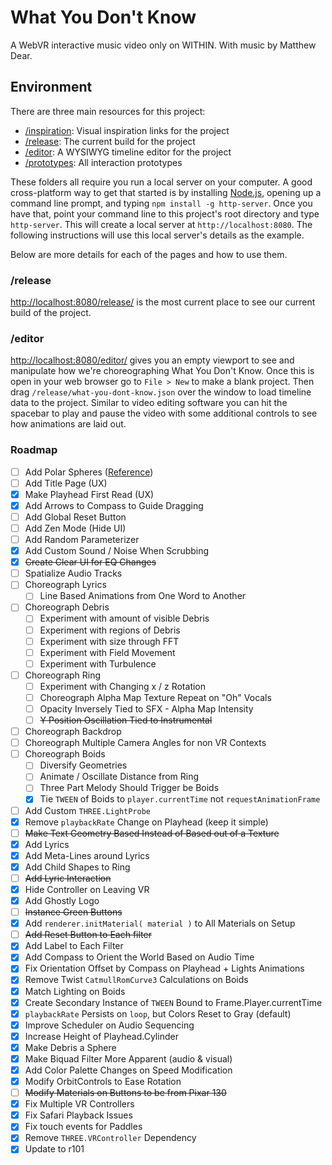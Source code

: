 # What You Don't Know
A WebVR interactive music video only on WITHIN. With music by Matthew Dear.

## Environment

There are three main resources for this project:
+ [/inspiration](./inspiration): Visual inspiration links for the project
+ [/release](./release): The current build for the project
+ [/editor](./editor): A WYSIWYG timeline editor for the project
+ [/prototypes](./prototypes): All interaction prototypes

These folders all require you run a local server on your computer. A good cross-platform way to get that started is by installing [Node.js](https://nodejs.org/en/), opening up a command line prompt, and typing `npm install -g http-server`. Once you have that, point your command line to this project's root directory and type `http-server`. This will create a local server at `http://localhost:8080`. The following instructions will use this local server's details as the example.

Below are more details for each of the pages and how to use them.

### /release
[http://localhost:8080/release/](http://localhost:8080/release/) is the most current place to see our current build of the project.

### /editor
[http://localhost:8080/editor/](http://localhost:8080/editor/) gives you an empty viewport to see and manipulate how we're choreographing What You Don't Know. Once this is open in your web browser go to `File > New` to make a blank project. Then drag `/release/what-you-dont-know.json` over the window to load timeline data to the project. Similar to video editing software you can hit the spacebar to play and pause the video with some additional controls to see how animations are laid out.

### Roadmap

- [ ] Add Polar Spheres ([Reference](https://www.are.na/block/2122848))
- [ ] Add Title Page (UX)
- [x] Make Playhead First Read (UX)
- [x] Add Arrows to Compass to Guide Dragging
- [ ] Add Global Reset Button
- [ ] Add Zen Mode (Hide UI)
- [ ] Add Random Parameterizer
- [x] Add Custom Sound / Noise When Scrubbing
- [x] ~~Create Clear UI for EQ Changes~~
- [ ] Spatialize Audio Tracks
- [ ] Choreograph Lyrics
  - [ ] Line Based Animations from One Word to Another
- [ ] Choreograph Debris
  - [ ] Experiment with amount of visible Debris
  - [ ] Experiment with regions of Debris
  - [ ] Experiment with size through FFT
  - [ ] Experiment with Field Movement
  - [ ] Experiment with Turbulence
- [ ] Choreograph Ring
  - [ ] Experiment with Changing x / z Rotation
  - [ ] Choreograph Alpha Map Texture Repeat on "Oh" Vocals
  - [ ] Opacity Inversely Tied to SFX - Alpha Map Intensity
  - [ ] ~~Y Position Oscillation Tied to Instrumental~~
- [ ] Choreograph Backdrop
- [ ] Choreograph Multiple Camera Angles for non VR Contexts
- [ ] Choreograph Boids
  - [ ] Diversify Geometries
  - [ ] Animate / Oscillate Distance from Ring
  - [ ] Three Part Melody Should Trigger be Boids
  - [x] Tie `TWEEN` of Boids to `player.currentTime` not `requestAnimationFrame`
- [ ] Add Custom `THREE.LightProbe`
- [x] Remove `playbackRate` Change on Playhead (keep it simple)
- [ ] ~~Make Text Geometry Based Instead of Based out of a Texture~~
- [x] Add Lyrics
- [x] Add Meta-Lines around Lyrics
- [x] Add Child Shapes to Ring
- [ ] ~~Add Lyric Interaction~~
- [x] Hide Controller on Leaving VR
- [x] Add Ghostly Logo
- [ ] ~~Instance Green Buttons~~
- [x] Add `renderer.initMaterial( material )` to All Materials on Setup
- [ ] ~~Add Reset Button to Each filter~~
- [x] Add Label to Each Filter
- [x] Add Compass to Orient the World Based on Audio Time
- [x] Fix Orientation Offset by Compass on Playhead + Lights Animations
- [x] Remove Twist `CatmullRomCurve3` Calculations on Boids
- [x] Match Lighting on Boids
- [x] Create Secondary Instance of `TWEEN` Bound to Frame.Player.currentTime
- [x] `playbackRate` Persists on `loop`, but Colors Reset to Gray (default)
- [x] Improve Scheduler on Audio Sequencing
- [x] Increase Height of Playhead.Cylinder
- [x] Make Debris a Sphere
- [x] Make Biquad Filter More Apparent (audio & visual)
- [x] Add Color Palette Changes on Speed Modification
- [x] Modify OrbitControls to Ease Rotation
- [ ] ~~Modify Materials on Buttons to be from Pixar 130~~
- [x] Fix Multiple VR Controllers
- [x] Fix Safari Playback Issues
- [x] Fix touch events for Paddles
- [x] Remove `THREE.VRController` Dependency
- [x] Update to r101
